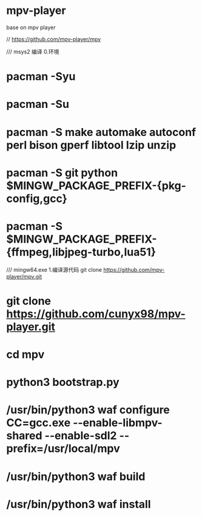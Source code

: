 # mpv-player
base on mpv player

// https://github.com/mpv-player/mpv


/// msys2 编译
0.环境
# pacman -Syu
# pacman -Su
# pacman -S make automake autoconf perl bison gperf libtool lzip unzip
# pacman -S git python $MINGW_PACKAGE_PREFIX-{pkg-config,gcc}
# pacman -S $MINGW_PACKAGE_PREFIX-{ffmpeg,libjpeg-turbo,lua51}

/// mingw64.exe
1.编译源代码 git clone https://github.com/mpv-player/mpv.git
# git clone https://github.com/cunyx98/mpv-player.git
# cd mpv
# python3 bootstrap.py
# /usr/bin/python3 waf configure CC=gcc.exe --enable-libmpv-shared --enable-sdl2 --prefix=/usr/local/mpv
# /usr/bin/python3 waf build
# /usr/bin/python3 waf install